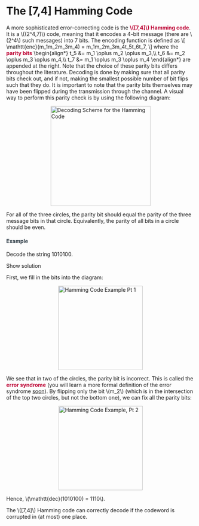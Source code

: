 # The [7,4] Hamming Code

<p>A more sophisticated error-correcting code is the <span style="color: #bc0031;"><strong>\([7,4]\) Hamming code</strong></span>. It is a \((2^4,7)\) code, meaning that it encodes a 4-bit message (there are \(2^4\) such messages) into 7 bits. The encoding function is defined as \[ \mathtt{enc}(m_1m_2m_3m_4) = m_1m_2m_3m_4t_5t_6t_7, \] where the <span style="color: #bc0031;"><strong>parity bits</strong></span> \begin{align*} t_5 &amp;= m_1 \oplus m_2 \oplus m_3,\\ t_6 &amp;= m_2 \oplus m_3 \oplus m_4,\\ t_7 &amp;= m_1 \oplus m_3 \oplus m_4 \end{align*} are appended at the right. Note that the choice of these parity bits differs throughout the literature. Decoding is done by making sure that all parity bits check out, and if not, making the smallest possible number of bit flips such that they do. It is important to note that the parity bits themselves may have been flipped during the transmission through the channel. A visual way to perform this parity check is by using the following diagram:</p>
<p><img style="display: block; margin-left: auto; margin-right: auto;" src="https://canvas.uva.nl/courses/2205/files/218357/preview?verifier=AUsUca6sIpRBhLxAXCuLRKLWK3OTECcfIvSSCC18" alt="Decoding Scheme for the Hamming Code" width="267" height="267" data-api-endpoint="https://canvas.uva.nl/api/v1/courses/2205/files/218357" data-api-returntype="File"></p>
<p>For all of the three circles, the parity bit should equal the parity of the three message bits in that circle. Equivalently, the parity of all bits in a circle should be even.</p>
<div class="content-box pad-box-mini border border-trbl border-round">
<h4 style="color: #2d3b45;"><strong>Example</strong></h4>
Decode the string 1010100.
<p><span class="element_toggler" role="button" aria-controls="group1" aria-label="Toggler" aria-expanded="false"><span class="Button">Show solution</span></span></p>
<div id="group1" style="">
<div class="content-box">First, we fill in the bits into the diagram:
<p><img style="display: block; margin-left: auto; margin-right: auto;" src="https://canvas.uva.nl/courses/2205/files/218358/preview?verifier=SLtBLtmvpOjyWa7ue1f939S3obA5XWYyXp0kn5Bg" alt="Hamming Code Example Pt 1" width="226" height="225" data-api-endpoint="https://canvas.uva.nl/api/v1/courses/2205/files/218358" data-api-returntype="File"></p>
We see that in two of the circles, the parity bit is incorrect. This is called the <span style="color: #bc0031;"><strong>error syndrome</strong></span> (you will learn a more formal definition of the error syndrome <a title="Generalization: Linear Codes" href="https://canvas.uva.nl/courses/2205/pages/generalization-linear-codes" data-api-endpoint="https://canvas.uva.nl/api/v1/courses/2205/pages/generalization-linear-codes" data-api-returntype="Page">soon</a>). By flipping only the bit \(m_2\) (which is in the intersection of the top two circles, but not the bottom one), we can fix all the parity bits:
<p><img style="display: block; margin-left: auto; margin-right: auto;" src="https://canvas.uva.nl/courses/2205/files/218359/preview?verifier=YXuaoY9Ky99RwuCVwy3L81farWJoGSRdy5AGXLjo" alt="Hamming Code Example, Pt 2" width="225" height="225" data-api-endpoint="https://canvas.uva.nl/api/v1/courses/2205/files/218359" data-api-returntype="File"></p>
Hence, \(\mathtt{dec}(1010100) = 1110\).</div>
</div>
</div>
<p>The \([7,4]\) Hamming code can correctly decode if the codeword is corrupted in (at most) one place.</p>